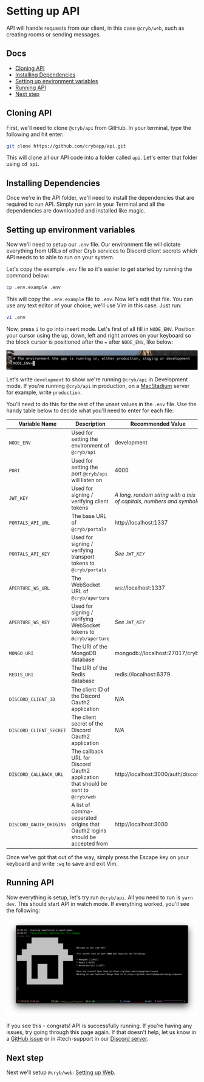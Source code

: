 # Setting up API
API will handle requests from our client, in this case `@cryb/web`, such as creating rooms or sending messages.

## Docs
* [Cloning API](#cloning-api)
* [Installing Dependencies](#installing-dependencies)
* [Setting up environment variables](#setting-up-environment-variables)
* [Running API](#running-api)
* [Next step](#next-step)

## Cloning API

First, we'll need to clone `@cryb/api` from GitHub. In your terminal, type the following and hit enter:

```sh
git clone https://github.com/crybapp/api.git
```

This will clone all our API code into a folder called `api`. Let's enter that folder using `cd api`.

## Installing Dependencies

Once we're in the API folder, we'll need to install the dependencies that are required to run API. Simply run `yarn` in your Terminal and all the dependencies are downloaded and installed like magic.

## Setting up environment variables

Now we'll need to setup our `.env` file. Our environment file will dictate everything from URLs of other Cryb services to Discord client secrets which API needs to to able to run on your system. 

Let's copy the example `.env` file so it's easier to get started by running the command below:

```sh
cp .env.example .env
```

This will copy the `.env.example` file to `.env`. Now let's edit that file. You can use any text editor of your choice, we'll use Vim in this case. Just run:

```sh
vi .env
```

Now, press `i` to go into insert mode. Let's first of all fill in `NODE_ENV`. Position your cursor using the up, down, left and right arrows on your keyboard so the block cursor is positioned after the `=` after `NODE_ENV`, like below:

![An example image showing how to properly input .env variables](assets/api-env-01.png)

Let's write `development` to show we're running `@cryb/api` in Development mode. If you're running `@cryb/api` in production, on a [MacStadium](https://www.macstadium.com/) server for example, write `production`.

You'll need to do this for the rest of the unset values in the `.env` file. Use the handy table below to decide what you'll need to enter for each file:

| **Variable Name**       | **Description**                                                                    | **Recommended Value**                                               |
|-------------------------|------------------------------------------------------------------------------------|---------------------------------------------------------------------|
| `NODE_ENV`              | Used for setting the environment of `@cryb/api`                                    | development                                                         |
| `PORT`                  | Used for setting the port `@cryb/api` will listen on                               | 4000                                                                |
| `JWT_KEY`               | Used for signing / verifying client tokens                                         | *A long, random string with a mix of capitals, numbers and symbols* |
| `PORTALS_API_URL`       | The base URL of `@cryb/portals`                                                    | http://localhost:1337                                               |
| `PORTALS_API_KEY`       | Used for signing / verifying transport tokens to `@cryb/portals`                   | *See `JWT_KEY`*                                                     |
| `APERTURE_WS_URL`       | The WebSocket URL of `@cryb/aperture`                                              | ws://localhost:1337                                                 |
| `APERTURE_WS_KEY`       | Used for signing / verifying WebSocket tokens to `@cryb/aperture`                  | *See `JWT_KEY`*                                                     |
| `MONGO_URI`             | The URI of the MongoDB database                                                    | mongodb://localhost:27017/cryb                                      |
| `REDIS_URI`             | The URI of the Redis database                                                      | redis://localhost:6379                                              |
| `DISCORD_CLIENT_ID`     | The client ID of the Discord Oauth2 application                                    | *N/A*                                                               |
| `DISCORD_CLIENT_SECRET` | The client secret of the Discord Oauth2 application                                | *N/A*                                                               |
| `DISCORD_CALLBACK_URL`  | The callback URL for Discord Oauth2 application that should be sent to `@cryb/web` | http://localhost:3000/auth/discord                                  |
| `DISCORD_OAUTH_ORIGINS` | A list of comma-separated origins that Oauth2 logins should be accepted from       | http://localhost:3000                                               |

Once we've got that out of the way, simply press the Escape key on your keyboard and write `:wq` to save and exit Vim.

## Running API
Now everything is setup, let's try run `@cryb/api`. All you need to run is `yarn dev`. This should start API in watch mode. If everything worked, you'll see the following:

![An image of what you should see when API is successsfully running](assets/api-run-01.png)

If you see this - congrats! API is successfully running. If you're having any issues, try going through this page again. If that doesn't help, let us know in a [GitHub issue](https://github.com/crybapp/api/issues) or in #tech-support in our [Discord server](https://discord.gg/ShTATH4).

## Next step
Next we'll setup `@cryb/web`: [Setting up Web](./web.md).